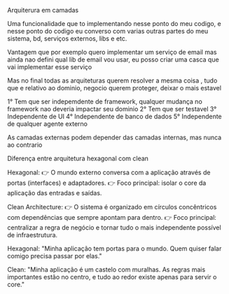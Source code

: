 Arquiterura em camadas

Uma funcionalidade que to implementando nesse ponto do meu codigo, e nesse ponto do codigo eu converso com varias outras partes do meu sistema, bd, serviços externos, libs e etc.

Vantagem que por exemplo quero implementar um serviço de email mas ainda nao defini qual lib de email vou usar, eu posso criar uma casca que vai implementar esse serviço

Mas no final todas as arquiteturas querem resolver a mesma coisa , tudo que e relativo ao dominio, negocio querem proteger, deixar o mais estavel

1° Tem que ser indepemdente de framework, qualquer mudança no framework nao deveria impactar seu dominio
2° Tem que ser testavel
3° Independente de UI
4° Independente de banco de dados
5° Independente de qualquer agente externo

As camadas externas podem depender das camadas internas, mas nunca ao contrario

Diferença entre arquitetura hexagonal com clean

Hexagonal:
👉 O mundo externo conversa com a aplicação através de portas (interfaces) e adaptadores.
👉 Foco principal: isolar o core da aplicação das entradas e saídas.

Clean Architecture:
👉 O sistema é organizado em círculos concêntricos com dependências que sempre apontam para dentro.
👉 Foco principal: centralizar a regra de negócio e tornar tudo o mais independente possível de infraestrutura.

Hexagonal: "Minha aplicação tem portas para o mundo. Quem quiser falar comigo precisa passar por elas."

Clean: "Minha aplicação é um castelo com muralhas. As regras mais importantes estão no centro, e tudo ao redor existe apenas para servir o core."